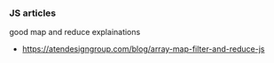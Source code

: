 ### JS articles

good map and reduce explainations
- https://atendesigngroup.com/blog/array-map-filter-and-reduce-js
